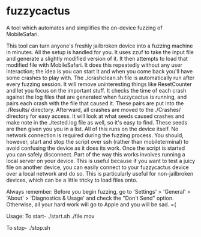 fuzzycactus
===========

A tool which automates and simplifies the on-device fuzzing of MobileSafari.

This tool can turn anyone's freshly jailbroken device into a fuzzing machine in minutes. All the setup is handled for you.
It uses zzuf to take the input file and generate a slightly modified version of it. It then attempts to load that modified file with MobileSafari. It does this repeatedly without any user interaction; the idea is you can start it and when you come back you'll have some crashes to play with. 
The ./crashclean.sh file is automatically run after every fuzzing session. It will remove uninteresting things like ResetCounter and let you focus on the important stuff. It checks the time of each crash against the log files that are generated when fuzzycactus is running, and pairs each crash with the file that caused it. These pairs are put into the ./Results/ directory. Afterward, all crashes are moved to the ./Crashes/ directory for easy access. It will look at what seeds caused crashes and make note in the ./tested.log file as well, so it's easy to find. These seeds are then given you you in a list.
All of this runs on the device itself. No network connection is required during the fuzzing process. You should, however, start and stop the script over ssh (rather than mobileterminal) to avoid confusing the device as it does its work. Once the script is started you can safely disconnect.
Part of the way this works involves running a local server on your device. This is useful because if you want to test a juicy file on another device, you can easily connect to your fuzzycactus device over a local network and do so. This is particularly useful for non-jailbroken devices, which can be a little tricky to load files onto.

Always remember: Before you begin fuzzing, go to 'Settings' > 'General' > 'About' > 'Diagnostics & Usage' and check the "Don't Send" option. Otherwise, all your hard work will go to Apple and you will be sad. =(

Usage:
To start-
./start.sh ./file.mov

To stop-
./stop.sh